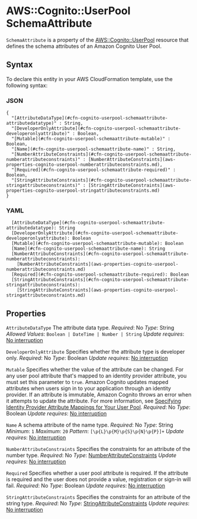 # AWS::Cognito::UserPool SchemaAttribute<a name="aws-properties-cognito-userpool-schemaattribute"></a>

`SchemaAttribute` is a property of the [AWS::Cognito::UserPool](https://docs.aws.amazon.com/AWSCloudFormation/latest/UserGuide/aws-resource-cognito-userpool.html) resource that defines the schema attributes of an Amazon Cognito User Pool\.

## Syntax<a name="aws-properties-cognito-userpool-schemaattribute-syntax"></a>

To declare this entity in your AWS CloudFormation template, use the following syntax:

### JSON<a name="aws-properties-cognito-userpool-schemaattribute-syntax.json"></a>

```
{
  "[AttributeDataType](#cfn-cognito-userpool-schemaattribute-attributedatatype)" : String,
  "[DeveloperOnlyAttribute](#cfn-cognito-userpool-schemaattribute-developeronlyattribute)" : Boolean,
  "[Mutable](#cfn-cognito-userpool-schemaattribute-mutable)" : Boolean,
  "[Name](#cfn-cognito-userpool-schemaattribute-name)" : String,
  "[NumberAttributeConstraints](#cfn-cognito-userpool-schemaattribute-numberattributeconstraints)" : [NumberAttributeConstraints](aws-properties-cognito-userpool-numberattributeconstraints.md),
  "[Required](#cfn-cognito-userpool-schemaattribute-required)" : Boolean,
  "[StringAttributeConstraints](#cfn-cognito-userpool-schemaattribute-stringattributeconstraints)" : [StringAttributeConstraints](aws-properties-cognito-userpool-stringattributeconstraints.md)
}
```

### YAML<a name="aws-properties-cognito-userpool-schemaattribute-syntax.yaml"></a>

```
  [AttributeDataType](#cfn-cognito-userpool-schemaattribute-attributedatatype): String
  [DeveloperOnlyAttribute](#cfn-cognito-userpool-schemaattribute-developeronlyattribute): Boolean
  [Mutable](#cfn-cognito-userpool-schemaattribute-mutable): Boolean
  [Name](#cfn-cognito-userpool-schemaattribute-name): String
  [NumberAttributeConstraints](#cfn-cognito-userpool-schemaattribute-numberattributeconstraints):
    [NumberAttributeConstraints](aws-properties-cognito-userpool-numberattributeconstraints.md)
  [Required](#cfn-cognito-userpool-schemaattribute-required): Boolean
  [StringAttributeConstraints](#cfn-cognito-userpool-schemaattribute-stringattributeconstraints):
    [StringAttributeConstraints](aws-properties-cognito-userpool-stringattributeconstraints.md)
```

## Properties<a name="aws-properties-cognito-userpool-schemaattribute-properties"></a>

`AttributeDataType`  <a name="cfn-cognito-userpool-schemaattribute-attributedatatype"></a>
The attribute data type\.
*Required*: No
*Type*: String
*Allowed Values*: `Boolean | DateTime | Number | String`
*Update requires*: [No interruption](https://docs.aws.amazon.com/AWSCloudFormation/latest/UserGuide/using-cfn-updating-stacks-update-behaviors.html#update-no-interrupt)

`DeveloperOnlyAttribute`  <a name="cfn-cognito-userpool-schemaattribute-developeronlyattribute"></a>
Specifies whether the attribute type is developer only\.
*Required*: No
*Type*: Boolean
*Update requires*: [No interruption](https://docs.aws.amazon.com/AWSCloudFormation/latest/UserGuide/using-cfn-updating-stacks-update-behaviors.html#update-no-interrupt)

`Mutable`  <a name="cfn-cognito-userpool-schemaattribute-mutable"></a>
Specifies whether the value of the attribute can be changed\.
For any user pool attribute that's mapped to an identity provider attribute, you must set this parameter to `true`\. Amazon Cognito updates mapped attributes when users sign in to your application through an identity provider\. If an attribute is immutable, Amazon Cognito throws an error when it attempts to update the attribute\. For more information, see [Specifying Identity Provider Attribute Mappings for Your User Pool](https://docs.aws.amazon.com/cognito/latest/developerguide/cognito-user-pools-specifying-attribute-mapping.html)\.
*Required*: No
*Type*: Boolean
*Update requires*: [No interruption](https://docs.aws.amazon.com/AWSCloudFormation/latest/UserGuide/using-cfn-updating-stacks-update-behaviors.html#update-no-interrupt)

`Name`  <a name="cfn-cognito-userpool-schemaattribute-name"></a>
A schema attribute of the name type\.
*Required*: No
*Type*: String
*Minimum*: `1`
*Maximum*: `20`
*Pattern*: `[\p{L}\p{M}\p{S}\p{N}\p{P}]+`
*Update requires*: [No interruption](https://docs.aws.amazon.com/AWSCloudFormation/latest/UserGuide/using-cfn-updating-stacks-update-behaviors.html#update-no-interrupt)

`NumberAttributeConstraints`  <a name="cfn-cognito-userpool-schemaattribute-numberattributeconstraints"></a>
Specifies the constraints for an attribute of the number type\.
*Required*: No
*Type*: [NumberAttributeConstraints](aws-properties-cognito-userpool-numberattributeconstraints.md)
*Update requires*: [No interruption](https://docs.aws.amazon.com/AWSCloudFormation/latest/UserGuide/using-cfn-updating-stacks-update-behaviors.html#update-no-interrupt)

`Required`  <a name="cfn-cognito-userpool-schemaattribute-required"></a>
Specifies whether a user pool attribute is required\. If the attribute is required and the user does not provide a value, registration or sign\-in will fail\.
*Required*: No
*Type*: Boolean
*Update requires*: [No interruption](https://docs.aws.amazon.com/AWSCloudFormation/latest/UserGuide/using-cfn-updating-stacks-update-behaviors.html#update-no-interrupt)

`StringAttributeConstraints`  <a name="cfn-cognito-userpool-schemaattribute-stringattributeconstraints"></a>
Specifies the constraints for an attribute of the string type\.
*Required*: No
*Type*: [StringAttributeConstraints](aws-properties-cognito-userpool-stringattributeconstraints.md)
*Update requires*: [No interruption](https://docs.aws.amazon.com/AWSCloudFormation/latest/UserGuide/using-cfn-updating-stacks-update-behaviors.html#update-no-interrupt)
